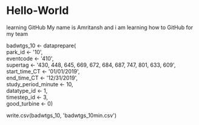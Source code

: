 # Hello-World
learning GitHub
My name is Amritansh and i am learning how to GitHub for my team


badwtgs_10 <- dataprepare(  
  park_id <- '10',  
  eventcode <- '410',  
  supertag <- '430, 448, 645, 669, 672, 684, 687, 747, 801, 633, 609',  
  start_time_CT <- '01/01/2019',  
  end_time_CT <- '12/31/2019',  
  study_period_minute <- 10,  
  datatype_id <- 1,  
  timestep_id <- 3,  
  good_turbine <- 0)

write.csv(badwtgs_10, 'badwtgs_10min.csv')
